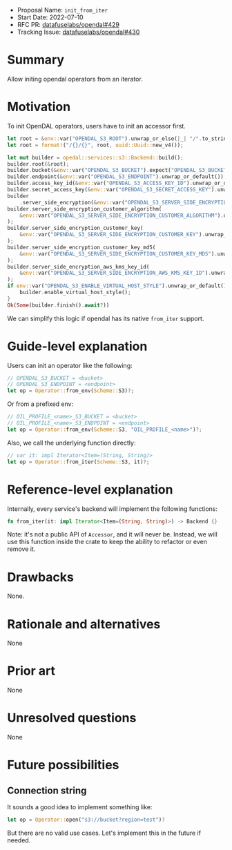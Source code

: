 - Proposal Name: `init_from_iter`
- Start Date: 2022-07-10
- RFC PR: [datafuselabs/opendal#429](https://github.com/datafuselabs/opendal/pull/429)
- Tracking Issue: [datafuselabs/opendal#430](https://github.com/datafuselabs/opendal/issues/430)

# Summary

Allow initing opendal operators from an iterator.

# Motivation

To init OpenDAL operators, users have to init an accessor first.

```rust
let root = &env::var("OPENDAL_S3_ROOT").unwrap_or_else(|_| "/".to_string());
let root = format!("/{}/{}", root, uuid::Uuid::new_v4());

let mut builder = opedal::services::s3::Backend::build();
builder.root(&root);
builder.bucket(&env::var("OPENDAL_S3_BUCKET").expect("OPENDAL_S3_BUCKET must set"));
builder.endpoint(&env::var("OPENDAL_S3_ENDPOINT").unwrap_or_default());
builder.access_key_id(&env::var("OPENDAL_S3_ACCESS_KEY_ID").unwrap_or_default());
builder.secret_access_key(&env::var("OPENDAL_S3_SECRET_ACCESS_KEY").unwrap_or_default());
builder
    .server_side_encryption(&env::var("OPENDAL_S3_SERVER_SIDE_ENCRYPTION").unwrap_or_default());
builder.server_side_encryption_customer_algorithm(
    &env::var("OPENDAL_S3_SERVER_SIDE_ENCRYPTION_CUSTOMER_ALGORITHM").unwrap_or_default(),
);
builder.server_side_encryption_customer_key(
    &env::var("OPENDAL_S3_SERVER_SIDE_ENCRYPTION_CUSTOMER_KEY").unwrap_or_default(),
);
builder.server_side_encryption_customer_key_md5(
    &env::var("OPENDAL_S3_SERVER_SIDE_ENCRYPTION_CUSTOMER_KEY_MD5").unwrap_or_default(),
);
builder.server_side_encryption_aws_kms_key_id(
    &env::var("OPENDAL_S3_SERVER_SIDE_ENCRYPTION_AWS_KMS_KEY_ID").unwrap_or_default(),
);
if env::var("OPENDAL_S3_ENABLE_VIRTUAL_HOST_STYLE").unwrap_or_default() == "on" {
    builder.enable_virtual_host_style();
}
Ok(Some(builder.finish().await?))
```

We can simplify this logic if opendal has its native `from_iter` support.

# Guide-level explanation

Users can init an operator like the following:

```rust
// OPENDAL_S3_BUCKET = <bucket>
// OPENDAL_S3_ENDPOINT = <endpoint>
let op = Operator::from_env(Scheme::S3)?;
```

Or from a prefixed env:

```rust
// OIL_PROFILE_<name>_S3_BUCKET = <bucket>
// OIL_PROFILE_<name>_S3_ENDPOINT = <endpoint>
let op = Operator::from_env(Scheme::S3, "OIL_PROFILE_<name>")?;
```

Also, we call the underlying function directly:

```rust
// var it: impl Iterator<Item=(String, String)>
let op = Operator::from_iter(Scheme::S3, it)?;
```

# Reference-level explanation

Internally, every service's backend will implement the following functions:

```rust
fn from_iter(it: impl Iterator<Item=(String, String)>) -> Backend {}
```

Note: it's not a public API of `Accessor`, and it will never be. Instead, we will use this function inside the crate to keep the ability to refactor or even remove it.

# Drawbacks

None.

# Rationale and alternatives

None

# Prior art

None

# Unresolved questions

None

# Future possibilities

## Connection string

It sounds a good idea to implement something like:

```rust
let op = Operator::open("s3://bucket?region=test")?
```

But there are no valid use cases. Let's implement this in the future if needed.

